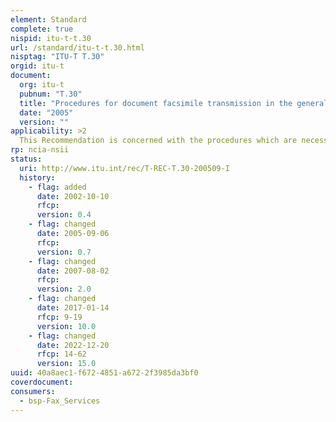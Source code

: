 ```yaml
---
element: Standard
complete: true
nispid: itu-t-t.30
url: /standard/itu-t-t.30.html
nisptag: "ITU-T T.30"
orgid: itu-t
document:
  org: itu-t
  pubnum: "T.30"
  title: "Procedures for document facsimile transmission in the general switched telephone network"
  date: "2005"
  version: ""
applicability: >2
  This Recommendation is concerned with the procedures which are necessary for document transmission between two facsimile stations in the general switched telephone network.
rp: ncia-nsii
status:
  uri: http://www.itu.int/rec/T-REC-T.30-200509-I
  history: 
    - flag: added
      date: 2002-10-10
      rfcp: 
      version: 0.4
    - flag: changed
      date: 2005-09-06
      rfcp: 
      version: 0.7
    - flag: changed
      date: 2007-08-02
      rfcp: 
      version: 2.0
    - flag: changed
      date: 2017-01-14
      rfcp: 9-19
      version: 10.0
    - flag: changed
      date: 2022-12-20
      rfcp: 14-62
      version: 15.0
uuid: 40a8aec1-f672-4851-a672-2f3985da3bf0
coverdocument:
consumers:
  - bsp-Fax_Services
---
```

